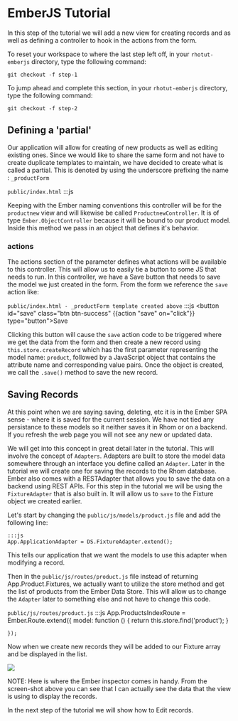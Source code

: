 # EmberJS Tutorial

In this step of the tutorial we will add a new view for creating records and as well as defining a controller to hook in the actions from the form.

To reset your workspace to where the last step left off, in your `rhotut-emberjs` directory, type the following command:

    git checkout -f step-1


To jump ahead and complete this section, in your `rhotut-emberjs` directory, type the following command:

    git checkout -f step-2

## Defining a 'partial'
Our application will allow for creating of new products as well as editing existing ones. Since we would like to share the same form and not have to create duplicate templates to maintain, we have decided to create what is called a partial. This is denoted by using the underscore prefixing the name : `_productForm`

`public/index.html`
    :::js
    <script type="text/x-handlebars" data-template-name="_productForm">
      <form role="form">
        <div class="form-group">
        <label >Name</label>

        {{input type="text" id="new-name" placeholder="Product Name" value=name }}
        </div>
        <div class="form-group">
        <label >Brand</label>
        {{input type="text" id="new-brand" placeholder="Brand Name" value=brand }}
        </div>
        <div class="form-group">
        <label >Qty</label>

        {{input type="text" id="new-qty" placeholder="Qty" value=qty }}
        </div>
        <div class="form-group">
          <label> Available</label>
          <input type="checkbox" id="isavailable" {{bind-attr checked=isavailable}}>
        </div>
        <div >
        <button id="save" class="btn  btn-success" {{action "save" on="click"}} type="button">Save</button>
        {{#link-to 'products'}}<button id="cancel" class="btn btn-default ">Cancel</button>{{/link-to}}

      </div>
      </form>

    </script>

And then our `productnew` template will reference the `productForm` partial we just defined:

    :::js
    <script type="text/x-handlebars" id="productnew">
    <div class="container">
      <h2>New Product</h2>

      {{partial "productForm"}}
    </div>

    </script>

When this view is used it will replace the `{{partial "productForm"}}` section with the contents of the productForm template. We will show how the Edit view will use this in the next step of the tutorial

## Add route for New
We then will add a route for the view so that browsing to `productnew` will show this page


`public/js/app.js`
    :::js
    App.Router.map(function() {
      // put your routes here
      this.resource('products', {path: '/'}, function(){
        this.resource('productnew');
      });
    });

## Helper functions
We can now go back to our Products  list template and add a button that will load this view

`public/index.html`
    :::js
    <script type="text/x-handlebars" data-template-name="products/index">
    <div class="container">
      <h2>Products</h2>
       {{#link-to 'productnew'}}<span class="btn btn-primary" ><i class="icon-plus-sign  icon-white" ></i>  New</span>{{/link-to}}

Notice that we are using the `{{link-to}}` helper function that is provided by Ember and Handlebars. This will automatically be replaced by the correct url path that is defined by the `App.router` resource/route that has the same name of `productnew`

![](https://s3.amazonaws.com/docs.tau-technologies.com/images/rhodocs-images/rhotut-emberjs/Screen+Shot+2013-11-18+at+3.22.52+PM.jpg)

We used this same helper function to wire the `Cancel` button on this view to navigate back to the `products.index` view
    :::js
     {{#link-to 'products'}}<button id="cancel" class="btn btn-default ">Cancel</button>{{/link-to}}

If you try to click on the `Save` button you will see an error in the JavaScript console:
    :::js
    Uncaught Error: Nothing handled the event 'save'. 

This is because we need to create a controller for this view to handle actions when on the view.

## Adding a controller
Keeping with the code and folder tidiness, let's create a folder called `public/js/controllers` where we will put all of our controller files in. And now create a file called `product.js` and paste the following code:

`public/js/controllers/product.js`
    :::js
    App.ProductnewController = Ember.ObjectController.extend({
       content: Ember.Object.create(),
      actions: {
        save: function () {
          var name = this.get('name');
          if (!name.trim()) { return; }

          var brand = this.get('brand');

          var qty = this.get('qty');
          if (!qty.trim()) { qty=0; }

          var isavailable = $('#isavailable').is(':checked');

          var product = this.store.createRecord('product', {
            name: name,
            brand: brand,
            qty: qty,
            isavailable: isavailable

          });

          
          // Save the new model
          product.save();

          this.transitionTo('products');
        }
      }
    });

Before we forget, lets add a reference in our `index.html` file to this new file we will need in our app

`public/index.html`
    :::js
    <script src="js/controllers/product.js"></script>

Keeping with the Ember naming conventions this controller will be for the `productnew` view and will likewise be called `ProductnewController`. It is of type `Ember.ObjectController` because it will be bound to our product model. Inside this method we pass in an object that defines it's behavior.

### actions
The actions section of the parameter defines what actions will be available to this controller. This will allow us to easily tie a button to some JS that needs to run. In this controller, we have a Save button that needs to save the model we just created in the form. From the form we reference the `save` action like:

`public/index.html - _productForm template created above` 
    :::js
    <button id="save" class="btn  btn-success" {{action "save" on="click"}} type="button">Save</button>

Clicking this button will cause the `save` action code to be triggered where we get the data from the form and then create a new record using `this.store.createRecord` which has the first parameter representing the model name: `product`, followed by a JavaScript object that contains the attribute name and corresponding value pairs. Once the object is created, we call the `.save()` method to save the new record.

## Saving Records
At this point when we are saying saving, deleting, etc it is in the Ember SPA sense - where it is saved for the current session. We have not tied any persistance to these models so it neither saves it in Rhom or on a backend. If you refresh the web page you will not see any new or updated data. 

We will get into this concept in great detail later in the tutorial. This will involve the concept of `Adapters`. Adapters are built to store the model data somewhere through an interface you define called an `Adapter`. Later in the tutorial we will create one for saving the records to the Rhom database. Ember also comes with a RESTAdapter that allows you to save the data on a backend using REST APIs. For this step in the tutorial we will be using the `FixtureAdapter` that is also built in. It will allow us to `save` to the Fixture object we created earlier.

Let's start by changing the `public/js/models/product.js` file and add the following line:
  
    :::js
    App.ApplicationAdapter = DS.FixtureAdapter.extend();

This tells our application that we want the models to use this adapter when modifying a record.

Then in the `public/js/routes/product.js` file instead of returning App.Product.Fixtures, we actually want to utilize the store method and get the list of products from the Ember Data Store. This will allow us to change the `Adapter` later to something else and not have to change this code.

`public/js/routes/product.js`
    :::js
    App.ProductsIndexRoute = Ember.Route.extend({
      model: function () {
        return this.store.find('product');
      }

    });

Now when we create new records they will be added to our Fixture array and be displayed in the list. 

![](https://s3.amazonaws.com/docs.tau-technologies.com/images/rhodocs-images/rhotut-emberjs/Screen+Shot+2013-11-18+at+3.55.23+PM.jpg)

NOTE: Here is where the Ember inspector comes in handy. From the screen-shot above you can see that I can actually see the data that the view is using to display the records.

In the next step of the tutorial we will show how to Edit records.
